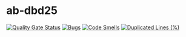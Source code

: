 # ab-dbd25

[![Quality Gate Status](https://sonarcloud.io/api/project_badges/measure?project=Team-AB-DevOps_ab-dbd25&metric=alert_status)](https://sonarcloud.io/summary/new_code?id=Team-AB-DevOps_ab-dbd25)
[![Bugs](https://sonarcloud.io/api/project_badges/measure?project=Team-AB-DevOps_ab-dbd25&metric=bugs)](https://sonarcloud.io/summary/new_code?id=Team-AB-DevOps_ab-dbd25)
[![Code Smells](https://sonarcloud.io/api/project_badges/measure?project=Team-AB-DevOps_ab-dbd25&metric=code_smells)](https://sonarcloud.io/summary/new_code?id=Team-AB-DevOps_ab-dbd25)
[![Duplicated Lines (%)](https://sonarcloud.io/api/project_badges/measure?project=Team-AB-DevOps_ab-dbd25&metric=duplicated_lines_density)](https://sonarcloud.io/summary/new_code?id=Team-AB-DevOps_ab-dbd25)
